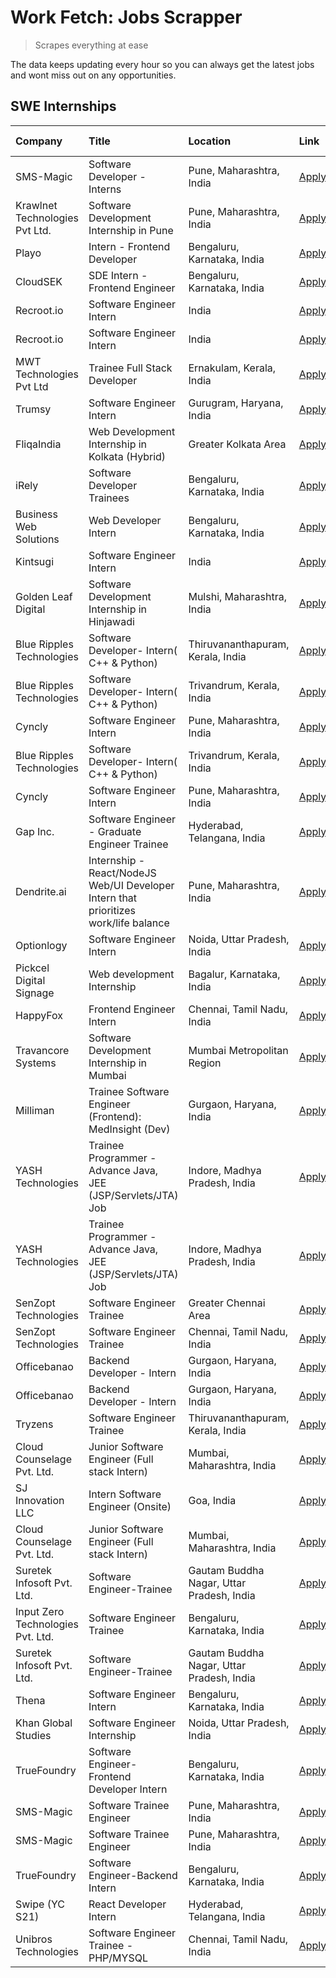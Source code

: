 # Work Fetch: Jobs Scrapper
> Scrapes everything at ease

The data keeps updating every hour so you can always get the latest jobs and wont miss out on any opportunities.

## SWE Internships
<!--START_SECTION:workfetch-->
| Company                           | Title                                                                                | Location                                  | Link                                                                                                                                                                                                                                                                                              | Date Posted   |
|:----------------------------------|:-------------------------------------------------------------------------------------|:------------------------------------------|:--------------------------------------------------------------------------------------------------------------------------------------------------------------------------------------------------------------------------------------------------------------------------------------------------|:--------------|
| SMS-Magic                         | Software Developer -Interns                                                          | Pune, Maharashtra, India                  | [Apply](https://in.linkedin.com/jobs/view/software-developer-interns-at-sms-magic-3868627682?position=38&pageNum=0&refId=GN1p9gpi5CvCf4dEKK1gCA%3D%3D&trackingId=g6F4MfYrvPsI6svW1aOG5w%3D%3D&trk=public_jobs_jserp-result_search-card)                                                           | 2024-03-24    |
| Krawlnet Technologies Pvt Ltd.    | Software Development Internship in Pune                                              | Pune, Maharashtra, India                  | [Apply](https://in.linkedin.com/jobs/view/software-development-internship-in-pune-at-krawlnet-technologies-pvt-ltd-3868318801?position=5&pageNum=0&refId=GN1p9gpi5CvCf4dEKK1gCA%3D%3D&trackingId=hXwyEdir1Hu0DIxR3lBC1w%3D%3D&trk=public_jobs_jserp-result_search-card)                           | 2024-03-22    |
| Playo                             | Intern - Frontend Developer                                                          | Bengaluru, Karnataka, India               | [Apply](https://in.linkedin.com/jobs/view/intern-frontend-developer-at-playo-3864131172?position=11&pageNum=0&refId=GN1p9gpi5CvCf4dEKK1gCA%3D%3D&trackingId=6qM7snKTDlqUBI4D3pgvYg%3D%3D&trk=public_jobs_jserp-result_search-card)                                                                | 2024-03-22    |
| CloudSEK                          | SDE Intern - Frontend Engineer                                                       | Bengaluru, Karnataka, India               | [Apply](https://in.linkedin.com/jobs/view/sde-intern-frontend-engineer-at-cloudsek-3866616176?position=15&pageNum=0&refId=GN1p9gpi5CvCf4dEKK1gCA%3D%3D&trackingId=1KNtr%2BYMgtFkfc18vp8yCA%3D%3D&trk=public_jobs_jserp-result_search-card)                                                        | 2024-03-22    |
| Recroot.io                        | Software Engineer Intern                                                             | India                                     | [Apply](https://in.linkedin.com/jobs/view/software-engineer-intern-at-recroot-io-3865016461?position=32&pageNum=0&refId=GN1p9gpi5CvCf4dEKK1gCA%3D%3D&trackingId=Y1qRJN%2FX3jq6yuRD7JRZig%3D%3D&trk=public_jobs_jserp-result_search-card)                                                          | 2024-03-22    |
| Recroot.io                        | Software Engineer Intern                                                             | India                                     | [Apply](https://in.linkedin.com/jobs/view/software-engineer-intern-at-recroot-io-3865016461?position=7&pageNum=2&refId=IgRnXoFIaBZZ6jEFVUMU5Q%3D%3D&trackingId=lLKxM5r5ebWRj8tZpdXI%2Fg%3D%3D&trk=public_jobs_jserp-result_search-card)                                                           | 2024-03-22    |
| MWT Technologies Pvt Ltd          | Trainee Full Stack Developer                                                         | Ernakulam, Kerala, India                  | [Apply](https://in.linkedin.com/jobs/view/trainee-full-stack-developer-at-mwt-technologies-pvt-ltd-3863344037?position=13&pageNum=0&refId=GN1p9gpi5CvCf4dEKK1gCA%3D%3D&trackingId=fL6VzmMP%2FHKMW11rOYTqcQ%3D%3D&trk=public_jobs_jserp-result_search-card)                                        | 2024-03-20    |
| Trumsy                            | Software Engineer Intern                                                             | Gurugram, Haryana, India                  | [Apply](https://in.linkedin.com/jobs/view/software-engineer-intern-at-trumsy-3864795201?position=51&pageNum=0&refId=GN1p9gpi5CvCf4dEKK1gCA%3D%3D&trackingId=wMMvVzwFgRday%2FcHJQ2LYg%3D%3D&trk=public_jobs_jserp-result_search-card)                                                              | 2024-03-20    |
| FliqaIndia                        | Web Development Internship in Kolkata (Hybrid)                                       | Greater Kolkata Area                      | [Apply](https://in.linkedin.com/jobs/view/web-development-internship-in-kolkata-hybrid-at-fliqaindia-3864372048?position=53&pageNum=0&refId=GN1p9gpi5CvCf4dEKK1gCA%3D%3D&trackingId=S%2FWHV59tOh4y3lCbazciOA%3D%3D&trk=public_jobs_jserp-result_search-card)                                      | 2024-03-19    |
| iRely                             | Software Developer Trainees                                                          | Bengaluru, Karnataka, India               | [Apply](https://in.linkedin.com/jobs/view/software-developer-trainees-at-irely-3860566039?position=4&pageNum=0&refId=GN1p9gpi5CvCf4dEKK1gCA%3D%3D&trackingId=ssPHw2G1JTuh%2BCJLZBduhQ%3D%3D&trk=public_jobs_jserp-result_search-card)                                                             | 2024-03-18    |
| Business Web Solutions            | Web Developer Intern                                                                 | Bengaluru, Karnataka, India               | [Apply](https://in.linkedin.com/jobs/view/web-developer-intern-at-business-web-solutions-3860721170?position=25&pageNum=0&refId=GN1p9gpi5CvCf4dEKK1gCA%3D%3D&trackingId=GPNinfYmE9oZZTdrn%2B3L1w%3D%3D&trk=public_jobs_jserp-result_search-card)                                                  | 2024-03-17    |
| Kintsugi                          | Software Engineer Intern                                                             | India                                     | [Apply](https://in.linkedin.com/jobs/view/software-engineer-intern-at-kintsugi-3857074071?position=44&pageNum=0&refId=GN1p9gpi5CvCf4dEKK1gCA%3D%3D&trackingId=tU99tVGvYxlIhiNZWpvaEQ%3D%3D&trk=public_jobs_jserp-result_search-card)                                                              | 2024-03-16    |
| Golden Leaf Digital               | Software Development Internship in Hinjawadi                                         | Mulshi, Maharashtra, India                | [Apply](https://in.linkedin.com/jobs/view/software-development-internship-in-hinjawadi-at-golden-leaf-digital-3858085305?position=12&pageNum=0&refId=GN1p9gpi5CvCf4dEKK1gCA%3D%3D&trackingId=wqXogXmR2vcO9uY1CKp6kQ%3D%3D&trk=public_jobs_jserp-result_search-card)                               | 2024-03-15    |
| Blue Ripples Technologies         | Software Developer- Intern( C++ & Python)                                            | Thiruvananthapuram, Kerala, India         | [Apply](https://in.linkedin.com/jobs/view/software-developer-intern-c%2B%2B-python-at-blue-ripples-technologies-3855594494?position=22&pageNum=0&refId=GN1p9gpi5CvCf4dEKK1gCA%3D%3D&trackingId=iw1llBcvWLKylO9NKJF3kA%3D%3D&trk=public_jobs_jserp-result_search-card)                             | 2024-03-14    |
| Blue Ripples Technologies         | Software Developer- Intern( C++  & Python)                                           | Trivandrum, Kerala, India                 | [Apply](https://in.linkedin.com/jobs/view/software-developer-intern-c%2B%2B-python-at-blue-ripples-technologies-3856150730?position=26&pageNum=0&refId=GN1p9gpi5CvCf4dEKK1gCA%3D%3D&trackingId=8BzCZTm%2FpowkEOLW5mQyJA%3D%3D&trk=public_jobs_jserp-result_search-card)                           | 2024-03-13    |
| Cyncly                            | Software Engineer Intern                                                             | Pune, Maharashtra, India                  | [Apply](https://in.linkedin.com/jobs/view/software-engineer-intern-at-cyncly-3853990178?position=29&pageNum=0&refId=GN1p9gpi5CvCf4dEKK1gCA%3D%3D&trackingId=GM88lL4sBH7qquiI8hbnjg%3D%3D&trk=public_jobs_jserp-result_search-card)                                                                | 2024-03-13    |
| Blue Ripples Technologies         | Software Developer- Intern( C++  & Python)                                           | Trivandrum, Kerala, India                 | [Apply](https://in.linkedin.com/jobs/view/software-developer-intern-c%2B%2B-python-at-blue-ripples-technologies-3856150730?position=1&pageNum=2&refId=IgRnXoFIaBZZ6jEFVUMU5Q%3D%3D&trackingId=aHSIte81IfkGNcyMQJ8LZw%3D%3D&trk=public_jobs_jserp-result_search-card)                              | 2024-03-13    |
| Cyncly                            | Software Engineer Intern                                                             | Pune, Maharashtra, India                  | [Apply](https://in.linkedin.com/jobs/view/software-engineer-intern-at-cyncly-3853990178?position=4&pageNum=2&refId=IgRnXoFIaBZZ6jEFVUMU5Q%3D%3D&trackingId=3djEq%2BvGi0%2BCoaa7E48X2g%3D%3D&trk=public_jobs_jserp-result_search-card)                                                             | 2024-03-13    |
| Gap Inc.                          | Software Engineer - Graduate Engineer Trainee                                        | Hyderabad, Telangana, India               | [Apply](https://in.linkedin.com/jobs/view/software-engineer-graduate-engineer-trainee-at-gap-inc-3853818960?position=7&pageNum=0&refId=GN1p9gpi5CvCf4dEKK1gCA%3D%3D&trackingId=w25xAlPHJtbhND6fhOfjGw%3D%3D&trk=public_jobs_jserp-result_search-card)                                             | 2024-03-12    |
| Dendrite.ai                       | Internship - React/NodeJS Web/UI Developer Intern that prioritizes work/life balance | Pune, Maharashtra, India                  | [Apply](https://in.linkedin.com/jobs/view/internship-react-nodejs-web-ui-developer-intern-that-prioritizes-work-life-balance-at-dendrite-ai-3853583200?position=39&pageNum=0&refId=GN1p9gpi5CvCf4dEKK1gCA%3D%3D&trackingId=9jJIRBu9BTxX20Ar7Kg3Lw%3D%3D&trk=public_jobs_jserp-result_search-card) | 2024-03-12    |
| Optionlogy                        | Software Engineer Intern                                                             | Noida, Uttar Pradesh, India               | [Apply](https://in.linkedin.com/jobs/view/software-engineer-intern-at-optionlogy-3845429997?position=59&pageNum=0&refId=GN1p9gpi5CvCf4dEKK1gCA%3D%3D&trackingId=wOzPD46b1AtH41RLz6AT6Q%3D%3D&trk=public_jobs_jserp-result_search-card)                                                            | 2024-03-08    |
| Pickcel Digital Signage           | Web development Internship                                                           | Bagalur, Karnataka, India                 | [Apply](https://in.linkedin.com/jobs/view/web-development-internship-at-pickcel-digital-signage-3849506118?position=60&pageNum=0&refId=GN1p9gpi5CvCf4dEKK1gCA%3D%3D&trackingId=Dprbv1NeYZem06Nm%2FRlUJg%3D%3D&trk=public_jobs_jserp-result_search-card)                                           | 2024-03-08    |
| HappyFox                          | Frontend Engineer Intern                                                             | Chennai, Tamil Nadu, India                | [Apply](https://in.linkedin.com/jobs/view/frontend-engineer-intern-at-happyfox-3848357951?position=47&pageNum=0&refId=GN1p9gpi5CvCf4dEKK1gCA%3D%3D&trackingId=%2B5wacm8pEf%2Fs73F6D4Ksvg%3D%3D&trk=public_jobs_jserp-result_search-card)                                                          | 2024-03-07    |
| Travancore Systems                | Software Development Internship in Mumbai                                            | Mumbai Metropolitan Region                | [Apply](https://in.linkedin.com/jobs/view/software-development-internship-in-mumbai-at-travancore-systems-3847706952?position=48&pageNum=0&refId=GN1p9gpi5CvCf4dEKK1gCA%3D%3D&trackingId=CboIqOmkgVwMaJzJcT1AdQ%3D%3D&trk=public_jobs_jserp-result_search-card)                                   | 2024-03-05    |
| Milliman                          | Trainee Software Engineer (Frontend): MedInsight (Dev)                               | Gurgaon, Haryana, India                   | [Apply](https://in.linkedin.com/jobs/view/trainee-software-engineer-frontend-medinsight-dev-at-milliman-3792874280?position=9&pageNum=0&refId=GN1p9gpi5CvCf4dEKK1gCA%3D%3D&trackingId=pGGh6BOHj1%2B%2BxYlCanmH2A%3D%3D&trk=public_jobs_jserp-result_search-card)                                  | 2024-03-01    |
| YASH Technologies                 | Trainee Programmer - Advance Java, JEE (JSP/Servlets/JTA) Job                        | Indore, Madhya Pradesh, India             | [Apply](https://in.linkedin.com/jobs/view/trainee-programmer-advance-java-jee-jsp-servlets-jta-job-at-yash-technologies-3811759183?position=27&pageNum=0&refId=GN1p9gpi5CvCf4dEKK1gCA%3D%3D&trackingId=Ncx2YjWfVR6xFjujyDbj3Q%3D%3D&trk=public_jobs_jserp-result_search-card)                     | 2024-02-13    |
| YASH Technologies                 | Trainee Programmer - Advance Java, JEE (JSP/Servlets/JTA) Job                        | Indore, Madhya Pradesh, India             | [Apply](https://in.linkedin.com/jobs/view/trainee-programmer-advance-java-jee-jsp-servlets-jta-job-at-yash-technologies-3811759183?position=2&pageNum=2&refId=IgRnXoFIaBZZ6jEFVUMU5Q%3D%3D&trackingId=VWC7lL089JKYf8DxAXAFHw%3D%3D&trk=public_jobs_jserp-result_search-card)                      | 2024-02-13    |
| SenZopt Technologies              | Software Engineer Trainee                                                            | Greater Chennai Area                      | [Apply](https://in.linkedin.com/jobs/view/software-engineer-trainee-at-senzopt-technologies-3827688781?position=40&pageNum=0&refId=GN1p9gpi5CvCf4dEKK1gCA%3D%3D&trackingId=MifcTzs%2F7248Bu695E8ggQ%3D%3D&trk=public_jobs_jserp-result_search-card)                                               | 2024-02-12    |
| SenZopt Technologies              | Software Engineer Trainee                                                            | Chennai, Tamil Nadu, India                | [Apply](https://in.linkedin.com/jobs/view/software-engineer-trainee-at-senzopt-technologies-3827686880?position=55&pageNum=0&refId=GN1p9gpi5CvCf4dEKK1gCA%3D%3D&trackingId=zR1OX8EF7KdPP0X9Njgsuw%3D%3D&trk=public_jobs_jserp-result_search-card)                                                 | 2024-02-12    |
| Officebanao                       | Backend Developer - Intern                                                           | Gurgaon, Haryana, India                   | [Apply](https://in.linkedin.com/jobs/view/backend-developer-intern-at-officebanao-3814263731?position=34&pageNum=0&refId=GN1p9gpi5CvCf4dEKK1gCA%3D%3D&trackingId=tnVLTz1VYuMzG0H%2F1lQ3gw%3D%3D&trk=public_jobs_jserp-result_search-card)                                                         | 2024-01-31    |
| Officebanao                       | Backend Developer - Intern                                                           | Gurgaon, Haryana, India                   | [Apply](https://in.linkedin.com/jobs/view/backend-developer-intern-at-officebanao-3814263731?position=9&pageNum=2&refId=IgRnXoFIaBZZ6jEFVUMU5Q%3D%3D&trackingId=ay%2FBe%2Bkx%2B6ExBzJL3eSqUA%3D%3D&trk=public_jobs_jserp-result_search-card)                                                      | 2024-01-31    |
| Tryzens                           | Software Engineer Trainee                                                            | Thiruvananthapuram, Kerala, India         | [Apply](https://in.linkedin.com/jobs/view/software-engineer-trainee-at-tryzens-3809363491?position=42&pageNum=0&refId=GN1p9gpi5CvCf4dEKK1gCA%3D%3D&trackingId=jmgWY3wnc1sZr2mhU1HURQ%3D%3D&trk=public_jobs_jserp-result_search-card)                                                              | 2024-01-18    |
| Cloud Counselage Pvt. Ltd.        | Junior Software Engineer (Full stack Intern)                                         | Mumbai, Maharashtra, India                | [Apply](https://in.linkedin.com/jobs/view/junior-software-engineer-full-stack-intern-at-cloud-counselage-pvt-ltd-3803132814?position=33&pageNum=0&refId=GN1p9gpi5CvCf4dEKK1gCA%3D%3D&trackingId=ooJYRvUH07LkCI1UUjWujw%3D%3D&trk=public_jobs_jserp-result_search-card)                            | 2024-01-11    |
| SJ Innovation LLC                 | Intern Software Engineer (Onsite)                                                    | Goa, India                                | [Apply](https://in.linkedin.com/jobs/view/intern-software-engineer-onsite-at-sj-innovation-llc-3799959011?position=49&pageNum=0&refId=GN1p9gpi5CvCf4dEKK1gCA%3D%3D&trackingId=loSjgk0ajLcn3Ne9Eg2wgA%3D%3D&trk=public_jobs_jserp-result_search-card)                                              | 2024-01-11    |
| Cloud Counselage Pvt. Ltd.        | Junior Software Engineer (Full stack Intern)                                         | Mumbai, Maharashtra, India                | [Apply](https://in.linkedin.com/jobs/view/junior-software-engineer-full-stack-intern-at-cloud-counselage-pvt-ltd-3803132814?position=8&pageNum=2&refId=IgRnXoFIaBZZ6jEFVUMU5Q%3D%3D&trackingId=%2F9p%2BmUWkoY6O9H1lWHEeBQ%3D%3D&trk=public_jobs_jserp-result_search-card)                         | 2024-01-11    |
| Suretek Infosoft Pvt. Ltd.        | Software Engineer-Trainee                                                            | Gautam Buddha Nagar, Uttar Pradesh, India | [Apply](https://in.linkedin.com/jobs/view/software-engineer-trainee-at-suretek-infosoft-pvt-ltd-3800934643?position=28&pageNum=0&refId=GN1p9gpi5CvCf4dEKK1gCA%3D%3D&trackingId=N%2FMyORe8NXQlMXqDE0jTQQ%3D%3D&trk=public_jobs_jserp-result_search-card)                                           | 2024-01-09    |
| Input Zero Technologies Pvt. Ltd. | Software Engineer Trainee                                                            | Bengaluru, Karnataka, India               | [Apply](https://in.linkedin.com/jobs/view/software-engineer-trainee-at-input-zero-technologies-pvt-ltd-3800927643?position=36&pageNum=0&refId=GN1p9gpi5CvCf4dEKK1gCA%3D%3D&trackingId=5qSnQVZiSbWa6Hewity1WA%3D%3D&trk=public_jobs_jserp-result_search-card)                                      | 2024-01-09    |
| Suretek Infosoft Pvt. Ltd.        | Software Engineer-Trainee                                                            | Gautam Buddha Nagar, Uttar Pradesh, India | [Apply](https://in.linkedin.com/jobs/view/software-engineer-trainee-at-suretek-infosoft-pvt-ltd-3800934643?position=3&pageNum=2&refId=IgRnXoFIaBZZ6jEFVUMU5Q%3D%3D&trackingId=DfXQKM3W7VKSZaRpmLlU0w%3D%3D&trk=public_jobs_jserp-result_search-card)                                              | 2024-01-09    |
| Thena                             | Software Engineer Intern                                                             | Bengaluru, Karnataka, India               | [Apply](https://in.linkedin.com/jobs/view/software-engineer-intern-at-thena-3778731751?position=21&pageNum=0&refId=GN1p9gpi5CvCf4dEKK1gCA%3D%3D&trackingId=SD1ectBL2jS8lSMQPTnp0g%3D%3D&trk=public_jobs_jserp-result_search-card)                                                                 | 2023-12-05    |
| Khan Global Studies               | Software Engineer Internship                                                         | Noida, Uttar Pradesh, India               | [Apply](https://in.linkedin.com/jobs/view/software-engineer-internship-at-khan-global-studies-3766942197?position=58&pageNum=0&refId=GN1p9gpi5CvCf4dEKK1gCA%3D%3D&trackingId=wgrhYaWJHStZt1OS2Jyo8A%3D%3D&trk=public_jobs_jserp-result_search-card)                                               | 2023-11-27    |
| TrueFoundry                       | Software Engineer- Frontend Developer Intern                                         | Bengaluru, Karnataka, India               | [Apply](https://in.linkedin.com/jobs/view/software-engineer-frontend-developer-intern-at-truefoundry-3790095058?position=20&pageNum=0&refId=GN1p9gpi5CvCf4dEKK1gCA%3D%3D&trackingId=WTLmY4T7e%2BXmqIEpjrSLog%3D%3D&trk=public_jobs_jserp-result_search-card)                                      | 2023-11-24    |
| SMS-Magic                         | Software Trainee Engineer                                                            | Pune, Maharashtra, India                  | [Apply](https://in.linkedin.com/jobs/view/software-trainee-engineer-at-sms-magic-3761409781?position=35&pageNum=0&refId=GN1p9gpi5CvCf4dEKK1gCA%3D%3D&trackingId=VGqIspTwAjVF5ClpDyeteQ%3D%3D&trk=public_jobs_jserp-result_search-card)                                                            | 2023-11-16    |
| SMS-Magic                         | Software Trainee Engineer                                                            | Pune, Maharashtra, India                  | [Apply](https://in.linkedin.com/jobs/view/software-trainee-engineer-at-sms-magic-3761409781?position=10&pageNum=2&refId=IgRnXoFIaBZZ6jEFVUMU5Q%3D%3D&trackingId=Zdh2GAEEA00ZxVN8YfJLMA%3D%3D&trk=public_jobs_jserp-result_search-card)                                                            | 2023-11-16    |
| TrueFoundry                       | Software Engineer-Backend Intern                                                     | Bengaluru, Karnataka, India               | [Apply](https://in.linkedin.com/jobs/view/software-engineer-backend-intern-at-truefoundry-3779508170?position=37&pageNum=0&refId=GN1p9gpi5CvCf4dEKK1gCA%3D%3D&trackingId=45aw1fPZkI9Bo%2FriqNKMVw%3D%3D&trk=public_jobs_jserp-result_search-card)                                                 | 2023-11-10    |
| Swipe (YC S21)                    | React Developer Intern                                                               | Hyderabad, Telangana, India               | [Apply](https://in.linkedin.com/jobs/view/react-developer-intern-at-swipe-yc-s21-3737600089?position=23&pageNum=0&refId=GN1p9gpi5CvCf4dEKK1gCA%3D%3D&trackingId=%2FlYCdoWiGU%2Fk2yAMesVAfg%3D%3D&trk=public_jobs_jserp-result_search-card)                                                        | 2023-10-13    |
| Unibros Technologies              | Software Engineer Trainee - PHP/MYSQL                                                | Chennai, Tamil Nadu, India                | [Apply](https://in.linkedin.com/jobs/view/software-engineer-trainee-php-mysql-at-unibros-technologies-3656599241?position=43&pageNum=0&refId=GN1p9gpi5CvCf4dEKK1gCA%3D%3D&trackingId=st5UkI6NGtNKVnprW%2Fad5w%3D%3D&trk=public_jobs_jserp-result_search-card)                                     | 2023-06-12    |
<!--END_SECTION:workfetch-->
